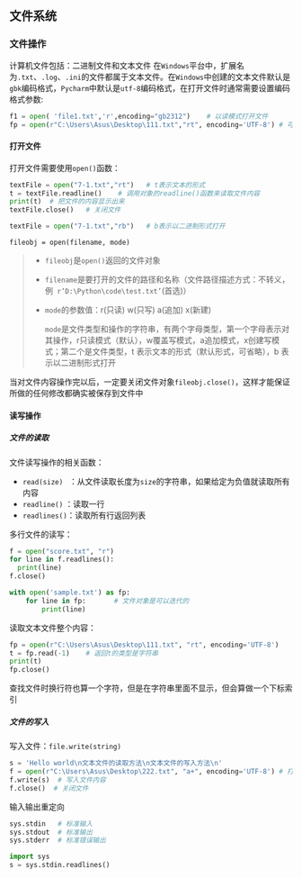 ## 文件系统

### 文件操作

计算机文件包括：二进制文件和文本文件
在`Windows`平台中，扩展名为`.txt`、`.log`、`.ini`的文件都属于文本文件。在`Windows`中创建的文本文件默认是`gbk`编码格式，`Pycharm`中默认是`utf-8`编码格式，在打开文件时通常需要设置编码格式参数:

```python
f1 = open( 'file1.txt','r',encoding="gb2312")    # 以读模式打开文件
fp = open(r"C:\Users\Asus\Desktop\111.txt","rt", encoding='UTF-8') # 可以读取中文
```

#### 打开文件

打开文件需要使用`open()`函数：

```python
textFile = open("7-1.txt","rt")   # t表示文本的形式
t = textFile.readline()    # 调用对象的readline()函数来读取文件内容
print(t)  # 把文件的内容显示出来
textFile.close()   # 关闭文件

textFile = open("7-1.txt","rb")   # b表示以二进制形式打开
```

`fileobj = open(filename, mode)`

> - `fileobj`是`open()`返回的文件对象
>
> - `filename`是要打开的文件的路径和名称（文件路径描述方式：不转义，例` r’D:\Python\code\test.txt’`(首选)）
>
> - `mode`的参数值：r(只读)  w(只写)  a(追加)  x(新建)  
>
>   `mode`是文件类型和操作的字符串，有两个字母类型，第一个字母表示对其操作，r只读模式（默认），w覆盖写模式，a追加模式，x创建写模式；第二个是文件类型，t 表示文本的形式（默认形式，可省略），b 表示以二进制形式打开

当对文件内容操作完以后，一定要关闭文件对象`fileobj.close()`，这样才能保证所做的任何修改都确实被保存到文件中

#### 读写操作

##### 文件的读取

文件读写操作的相关函数：

- `read(size) ` ：从文件读取长度为`size`的字符串，如果给定为负值就读取所有内容
- `readline()` ：读取一行
- `readlines()`：读取所有行返回列表

多行文件的读写：

```python
f = open("score.txt", "r")
for line in f.readlines():
  print(line)
f.close()

with open('sample.txt') as fp:
    for line in fp:       # 文件对象是可以迭代的
        print(line)
```

读取文本文件整个内容：

```python
fp = open(r"C:\Users\Asus\Desktop\111.txt", "rt", encoding='UTF-8')
t = fp.read(-1)    # 返回t的类型是字符串
print(t)
fp.close()
```

查找文件时换行符也算一个字符，但是在字符串里面不显示，但会算做一个下标索引

##### 文件的写入

写入文件：`file.write(string)`

```python
s = 'Hello world\n文本文件的读取方法\n文本文件的写入方法\n'
f = open(r"C:\Users\Asus\Desktop\222.txt", "a+", encoding='UTF-8') # 打开文件
f.write(s)  # 写入文件内容
f.close()  # 关闭文件
```

输入输出重定向

```python
sys.stdin   # 标准输入
sys.stdout  # 标准输出
sys.stderr  # 标准错误输出

import sys
s = sys.stdin.readlines()
```

